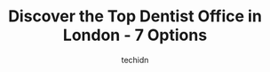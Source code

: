 ---
layout: ampstory
image: https://i0.wp.com/www.auto.or.id/wp-content/uploads/2023/06/525-dental-0-london-1686323957.jpeg?resize=640,853
author: techidn
featured: false
description: London, Ontario, Canada is a haven for Dentist Office enthusiasts, boasting an impressive array of 7 top-notch establishments. Whether youre a seasoned connoisseur or simply curious to expl
title: Discover the Top Dentist Office in London - 7 Options
cover:
   title: Discover the Top Dentist Office in London - 7 Options
   subtitle: AUTO.OR.ID
   background: https://www.auto.or.id/wp-content/uploads/2023/06/525-dental-0-london-1686323957.jpeg

pages: 
 - layout: thirds
   top: <h1>#1 Riverpark Dental</h1>
   bottom: "<p>I have major anxiety related to going to the dentist. Everyone here is incredibly supportive. They identified my concerns right away and always do everything they can to </p>"
   background: https://www.auto.or.id/wp-content/uploads/2023/06/525-dental-1-london-1686323959.jpeg
   backgroundblur: true
 - layout: thirds
   top: <h1>#2 Hyde Park Dentistry</h1>
   bottom: "<p>994 Gainsborough Rd Unit A, London, ON N6H 5L4, Canada</p>"
   background: https://www.auto.or.id/wp-content/uploads/2023/06/525-dental-2-london-1686323959.jpeg
   cta:
      link: https://www.auto.or.id/discover-the-top-dentist-office-in-london-7-options/
      text: Discover the Top Dentist Office in London - 7 Options
 - layout: thirds
   top: <h1>#3 Cosmo Dental Centre</h1>
   bottom: "<p>373 Clarke Rd, London, ON N5W 5G4, Canada</p>"
   background: https://images.unsplash.com/photo-1586428268816-ca0069c110c5?ixlib=rb-4.0.3&ixid=MnwxMjA3fDB8MHxwaG90by1wYWdlfHx8fGVufDB8fHx8&auto=format&fit=crop&w=640&h=853&q=80
   cta:
      link: https://www.auto.or.id/discover-the-top-dentist-office-in-london-7-options/
      text: Discover the Top Dentist Office in London - 7 Options
 - layout: thirds
   top: <h1>#4 Dental Studio Avondale Road</h1>
   bottom: "<p>400 Avondale Rd, London, ON N5W 5B7, Canada</p>"
   background: https://images.unsplash.com/photo-1602343104142-977847f39794?ixlib=rb-4.0.3&ixid=MnwxMjA3fDB8MHxwaG90by1wYWdlfHx8fGVufDB8fHx8&auto=format&fit=crop&w=640&h=853&q=80
   cta:
      link: https://www.auto.or.id/discover-the-top-dentist-office-in-london-7-options/
      text: Discover the Top Dentist Office in London - 7 Options
 - layout: thirds
   top: <h1>#5 Wonderland Dental Office</h1>
   bottom: "<p>1061 Wonderland Rd S, London, ON N6K 3X4, Canada</p>"
   background: https://images.unsplash.com/photo-1629583825021-9fb0d16381ef?ixlib=rb-4.0.3&ixid=MnwxMjA3fDB8MHxwaG90by1wYWdlfHx8fGVufDB8fHx8&auto=format&fit=crop&w=640&h=853&q=80
   cta:
      link: https://www.auto.or.id/discover-the-top-dentist-office-in-london-7-options/
      text: Discover the Top Dentist Office in London - 7 Options
 - layout: thirds
   top: <h1>#6 Wortley Road Dental</h1>
   bottom: "<p>250 Wortley Rd, London, ON N6C 3R2, Canada</p>"
   background: https://images.unsplash.com/photo-1494976388531-d1058494cdd8?ixlib=rb-4.0.3&ixid=MnwxMjA3fDB8MHxwaG90by1wYWdlfHx8fGVufDB8fHx8&auto=format&fit=crop&w=640&h=853&q=80
   cta:
      link: https://www.auto.or.id/discover-the-top-dentist-office-in-london-7-options/
      text: Discover the Top Dentist Office in London - 7 Options
 - layout: thirds
   top: <h1>#7 King Edward Dentistry</h1>
   bottom: "<p>275 King Edward Ave, London, ON N5Z 3V2, Canada</p>"
   background: https://images.unsplash.com/photo-1623261788328-cf730e9f2667?ixlib=rb-4.0.3&ixid=MnwxMjA3fDB8MHxwaG90by1wYWdlfHx8fGVufDB8fHx8&auto=format&fit=crop&w=640&h=853&q=80
   cta:
      link: https://www.auto.or.id/discover-the-top-dentist-office-in-london-7-options/
      text: Discover the Top Dentist Office in London - 7 Options
 - layout: thirds
   middle: Continue reading...
   background: https://images.unsplash.com/photo-1626302592106-ad36b003cb39?ixlib=rb-4.0.3&ixid=MnwxMjA3fDB8MHxwaG90by1wYWdlfHx8fGVufDB8fHx8&auto=format&fit=crop&w=640&h=853&q=80
   cta:
      link: https://www.auto.or.id/discover-the-top-dentist-office-in-london-7-options/
      text: Discover the Top Dentist Office in London - 7 Options

---